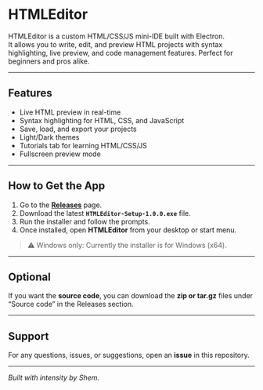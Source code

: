 # HTMLEditor

HTMLEditor is a custom HTML/CSS/JS mini-IDE built with Electron.  
It allows you to write, edit, and preview HTML projects with syntax highlighting, live preview, and code management features. Perfect for beginners and pros alike.  

---

## Features

- Live HTML preview in real-time  
- Syntax highlighting for HTML, CSS, and JavaScript  
- Save, load, and export your projects  
- Light/Dark themes  
- Tutorials tab for learning HTML/CSS/JS  
- Fullscreen preview mode  

---

## How to Get the App

1. Go to the **[Releases](https://github.com/ShemGeorge/HTMLEditor/releases)** page.  
2. Download the latest **`HTMLEditor-Setup-1.0.0.exe`** file.  
3. Run the installer and follow the prompts.  
4. Once installed, open **HTMLEditor** from your desktop or start menu.  

> ⚠️ Windows only: Currently the installer is for Windows (x64).  

---

## Optional

If you want the **source code**, you can download the **zip or tar.gz** files under “Source code” in the Releases section.  

---

## Support

For any questions, issues, or suggestions, open an **issue** in this repository.  

---

*Built with intensity by Shem.*
